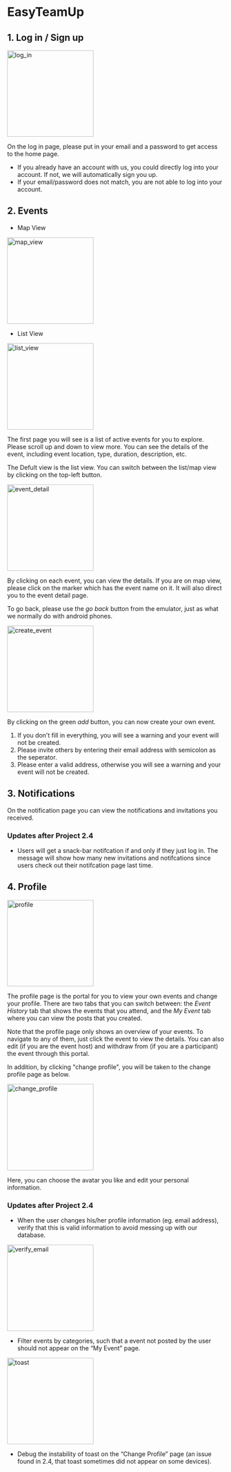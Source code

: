 # EasyTeamUp
## 1. Log in / Sign up
<img src="img/log_in.png" alt="log_in" width="200"/>

On the log in page, please put in your email and a password to get access to the home page.

- If you already have an account with us, you could directly log into your account. If not, we will automatically sign you up.
- If your email/password does not match, you are not able to log into your account.

## 2. Events
- Map View

<img src="img/map_view.png" alt="map_view" width="200"/>

- List View

<img src="img/list_view.png" alt="list_view" width="200"/>

The first page you will see is a list of active events for you to explore. Please scroll up and down to view more. You can see the details of the event, including event location, type, duration, description, etc.

The Defult view is the list view. You can switch between the list/map view by clicking on the top-left button.

<img src="img/event_detail.png" alt="event_detail" width="200"/>

By clicking on each event, you can view the details. If you are on map view, please click on the marker which has the event name on it. It will also direct you to the event detail page.

To go back, please use the *go back* button from the emulator, just as what we normally do with android phones.

<img src="img/create_event.png" alt="create_event" width="200"/>

By clicking on the green *add* button, you can now create your own event.

1. If you don't fill in everything, you will see a warning and your event will not be created.
2. Please invite others by entering their email address with semicolon as the seperator.
3. Please enter a valid address, otherwise you will see a warning and your event will not be created.

## 3. Notifications
On the notification page you can view the notifications and invitations you received.

### Updates after Project 2.4
- Users will get a snack-bar notifcation if and only if they just log in. The message will show how many new invitations and notifcations since users check out their notifcation page last time.

## 4. Profile
<img src="img/profile.png" alt="profile" width="200"/>

The profile page is the portal for you to view your own events and change your profile. There are two tabs that you can switch between: the *Event History* tab that shows the events that you attend, and the *My Event* tab where you can view the posts that you created.

Note that the profile page only shows an overview of your events. To navigate to any of them, just click the event to view the details. You can also edit (if you are the event host) and withdraw from (if you are a participant) the event through this portal.

In addition, by clicking "change profile", you will be taken to the change profile page as below.

<img src="img/change_profile.png" alt="change_profile" width="200"/>

Here, you can choose the avatar you like and edit your personal information.

### Updates after Project 2.4
- When the user changes his/her profile information (eg. email address), verify that this is valid information to avoid messing up with our database.

<img src="img/verify_email.png" alt="verify_email" width="200"/>

- Filter events by categories, such that a event not posted by the user should not appear on the “My Event” page.

<img src="img/toast.png" alt="toast" width="200"/>

- Debug the instability of toast on the “Change Profile” page (an issue found in 2.4, that toast sometimes did not appear on some devices).
